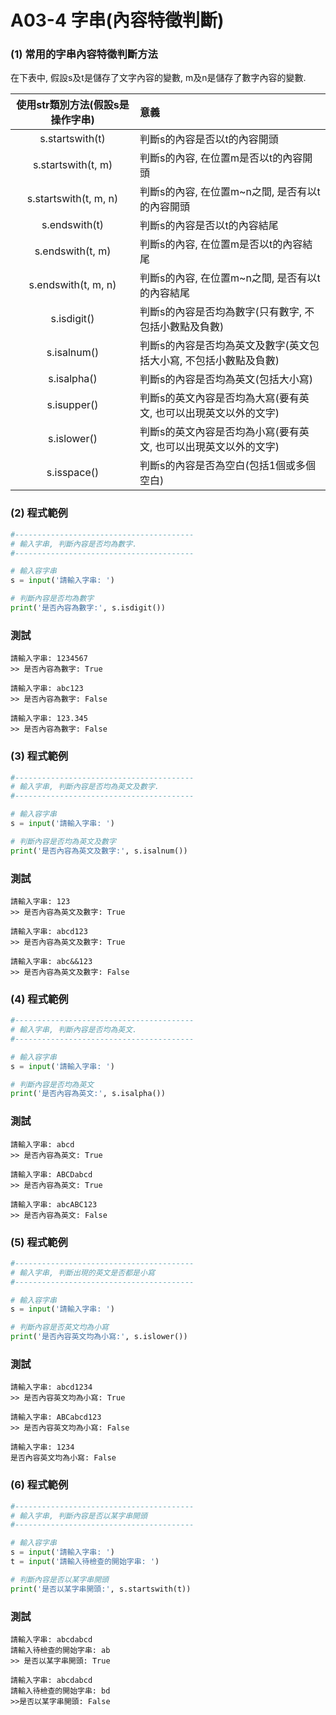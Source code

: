 # A03-4 字串(內容特徵判斷)


### (1) 常用的字串內容特徵判斷方法

在下表中, 假設s及t是儲存了文字內容的變數, m及n是儲存了數字內容的變數.

| 使用str類別方法(假設s是操作字串) | 意義 |
|:---------:|:------|
| s.startswith(t) | 判斷s的內容是否以t的內容開頭 |
| s.startswith(t, m) | 判斷s的內容, 在位置m是否以t的內容開頭  |
| s.startswith(t, m, n) | 判斷s的內容, 在位置m~n之間, 是否有以t的內容開頭 |
| s.endswith(t) | 判斷s的內容是否以t的內容結尾 |
| s.endswith(t, m) | 判斷s的內容, 在位置m是否以t的內容結尾  |
| s.endswith(t, m, n) | 判斷s的內容, 在位置m~n之間, 是否有以t的內容結尾 |
| s.isdigit() | 判斷s的內容是否均為數字(只有數字, 不包括小數點及負數) |
| s.isalnum() | 判斷s的內容是否均為英文及數字(英文包括大小寫, 不包括小數點及負數) |
| s.isalpha() | 判斷s的內容是否均為英文(包括大小寫) |
| s.isupper() | 判斷s的英文內容是否均為大寫(要有英文, 也可以出現英文以外的文字) |
| s.islower() | 判斷s的英文內容是否均為小寫(要有英文, 也可以出現英文以外的文字) |
| s.isspace() | 判斷s的內容是否為空白(包括1個或多個空白) |


### (2) 程式範例
``` python
#----------------------------------------
# 輸入字串, 判斷內容是否均為數字.
#----------------------------------------

# 輸入容字串
s = input('請輸入字串: ')

# 判斷內容是否均為數字
print('是否內容為數字:', s.isdigit())
```

### 測試
```
請輸入字串: 1234567
>> 是否內容為數字: True

請輸入字串: abc123
>> 是否內容為數字: False

請輸入字串: 123.345
>> 是否內容為數字: False
```

### (3) 程式範例
``` python
#----------------------------------------
# 輸入字串, 判斷內容是否均為英文及數字.
#----------------------------------------

# 輸入容字串
s = input('請輸入字串: ')

# 判斷內容是否均為英文及數字
print('是否內容為英文及數字:', s.isalnum())
```

### 測試
```
請輸入字串: 123
>> 是否內容為英文及數字: True

請輸入字串: abcd123
>> 是否內容為英文及數字: True

請輸入字串: abc&&123
>> 是否內容為英文及數字: False
```

### (4) 程式範例
``` python
#----------------------------------------
# 輸入字串, 判斷內容是否均為英文.
#----------------------------------------

# 輸入容字串
s = input('請輸入字串: ')

# 判斷內容是否均為英文
print('是否內容為英文:', s.isalpha())
```

### 測試
```
請輸入字串: abcd
>> 是否內容為英文: True

請輸入字串: ABCDabcd
>> 是否內容為英文: True

請輸入字串: abcABC123
>> 是否內容為英文: False
```



### (5) 程式範例
``` python
#----------------------------------------
# 輸入字串, 判斷出現的英文是否都是小寫
#----------------------------------------

# 輸入容字串
s = input('請輸入字串: ')

# 判斷內容是否英文均為小寫
print('是否內容英文均為小寫:', s.islower())
```

### 測試
```
請輸入字串: abcd1234
>> 是否內容英文均為小寫: True

請輸入字串: ABCabcd123
>> 是否內容英文均為小寫: False

請輸入字串: 1234
是否內容英文均為小寫: False
```


### (6) 程式範例
``` python
#----------------------------------------
# 輸入字串, 判斷內容是否以某字串開頭
#----------------------------------------

# 輸入容字串
s = input('請輸入字串: ')
t = input('請輸入待檢查的開始字串: ')

# 判斷內容是否以某字串開頭
print('是否以某字串開頭:', s.startswith(t))
```

### 測試
```
請輸入字串: abcdabcd
請輸入待檢查的開始字串: ab
>> 是否以某字串開頭: True

請輸入字串: abcdabcd
請輸入待檢查的開始字串: bd
>>是否以某字串開頭: False
```
